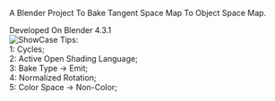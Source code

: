 A Blender Project To Bake Tangent Space Map To Object Space Map.  

Developed On Blender 4.3.1  
![ShowCase](https://github.com/user-attachments/assets/8d8edd37-f9b3-432e-9a9f-5345065bfd7f)
Tips:  
  1: Cycles;  
  2: Active Open Shading Language;  
  3: Bake Type -> Emit;  
  4: Normalized Rotation;  
  5: Color Space -> Non-Color;  
